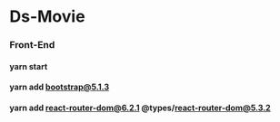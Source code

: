 # Ds-Movie

### Front-End
#### yarn start
#### yarn add bootstrap@5.1.3
#### yarn add react-router-dom@6.2.1 @types/react-router-dom@5.3.2
